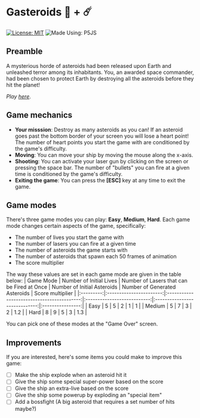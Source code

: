 # Gasteroids 👾 + ☄️
[![License: MIT](https://img.shields.io/badge/License-MIT-green.svg?style=flat-square)](https://github.com/DevTony101/gasteroids/blob/main/LICENSE)
![Made Using: P5JS](https://img.shields.io/badge/Made%20Using-P5JS-pink?style=flat-square)

## Preamble
A mysterious horde of asteroids had been released upon Earth and unleashed terror among its inhabitants. You, an awarded space commander, had been chosen to protect Earth by destroying all the asteroids before they hit the planet!

*Play [here](https://devtony101.github.io/gasteroids/)*.

## Game mechanics
- **Your misssion**: Destroy as many asteroids as you can! If an asteroid goes past the bottom border of your screen you will lose a heart point! The number of heart points you start the game with are conditioned by the game's difficulty.
- **Moving**: You can move your ship by moving the mouse along the x-axis.
- **Shooting**: You can activate your laser gun by clicking on the screen or pressing the space bar. The number of "bullets" you can fire at a given time is conditioned by the game's difficulty.
- **Exiting the game**: You can press the **[ESC]** key at any time to exit the game.

## Game modes
There's three game modes you can play: **Easy**, **Medium**, **Hard**. Each game mode changes certain aspects of the game, specifically:

- The number of lives you start the game with
- The number of lasers you can fire at a given time
- The number of asteroids the game starts with
- The number of asteroids that spawn each 50 frames of animation
- The score multiplier

The way these values are set in each game mode are given in the table below:
| Game Mode | Number of Initial Lives | Number of Lasers that can be Fired at Once | Number of Initial Asteroids | Number of Generated Asteroids | Score multiplier |
|:---------:|:-----------------------:|:------------------------------------------:|:---------------------------:|:-----------------------------:|:----------------:|
|    Easy   |            5            |                      5                     |              2              |               1               |         1        |
|   Medium  |            5            |                      7                     |              3              |               2               |        1.2       |
|    Hard   |            8            |                      9                     |              5              |               3               |        1.3       |

You can pick one of these modes at the "Game Over" screen.

## Improvements
If you are interested, here's some items you could make to improve this game:

- [ ] Make the ship explode when an asteroid hit it
- [ ] Give the ship some special super-power based on the score
- [ ] Give the ship an extra-live based on the score
- [ ] Give the ship some powerup by exploding an "special item"
- [ ] Add a bossfight (A big asteroid that requires a set number of hits maybe?)
